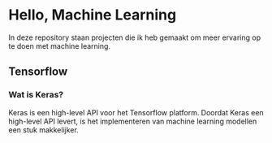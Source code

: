 # Hello, Machine Learning

In deze repository staan projecten die ik heb gemaakt
om meer ervaring op te doen met machine learning.

## Tensorflow

### Wat is Keras?

Keras is een high-level API voor het Tensorflow platform. Doordat
Keras een high-level API levert, is het implementeren van machine
learning modellen een stuk makkelijker. 



